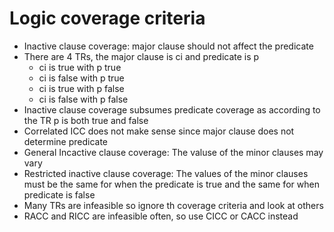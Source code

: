 # Logic coverage criteria  
* Inactive clause coverage: major clause should not affect the predicate  
* There are 4 TRs, the major clause is ci and predicate is p  
  * ci is true with p true  
  * ci is false with p true  
  * ci is true with p false  
  * ci is false with p false  
* Inactive clause coverage subsumes predicate coverage as according to the TR p is both true and false  
* Correlated ICC does not make sense since major clause does not determine predicate  
* General Incactive clause coverage: The valuse of the minor clauses may vary  
* Restricted inactive clause coverage: The values of the minor clauses must be the same for when the predicate is true and the same for when predicate is false  
* Many TRs are infeasible so ignore th coverage criteria and look at others  
* RACC and RICC are infeasible often, so use CICC or CACC instead  


